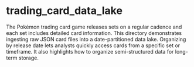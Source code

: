 # trading_card_data_lake
The Pokémon trading card game releases sets on a regular cadence and each set includes detailed card information. This directory demonstrates ingesting raw JSON card files into a date-partitioned data lake. Organizing by release date lets analysts quickly access cards from a specific set or timeframe. It also highlights how to organize semi-structured data for long-term storage.
